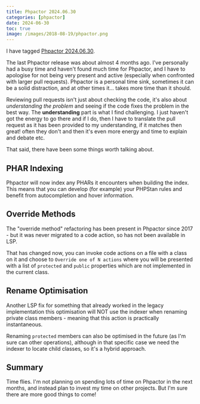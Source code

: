 ```yaml
--- 
title: Phpactor 2024.06.30
categories: [phpactor]
date: 2024-06-30
toc: true
image: /images/2018-08-19/phpactor.png
---
```


I have tagged [Phpactor 2024.06.30](https://github.com/phpactor/phpactor/releases/tag/2024.06.30.0).

The last Phpactor release was about almost 4 months ago. I've personally had a
busy time and haven't found much time for Phpactor, and I have to apologise
for not being very present and active (especially when confronted with larger
pull requests). Phpactor is a personal time sink, sometimes it can be a solid
distraction, and at other times it... takes more time than it should.

Reviewing pull requests isn't just about checking the code, it's also about
_understanding the problem_ and seeing if the code fixes the problem in the best
way. The **understanding** part is what I find challenging. I just haven't got
the energy to go there and if I do, then I have to translate the pull request
as it has been provided to my understanding, if it matches then great! often
they don't and then it's even more energy and time to explain and debate etc.

That said, there have been some things worth talking about.

## PHAR Indexing

Phpactor will now index any PHARs it encounters when building the index. This
means that you can develop (for example) your PHPStan rules and benefit from
autocompletion and hover information.

## Override Methods

The "override method" refactoring has been present in Phpactor since 2017 -
but it was never migrated to a code action, so has not been available in LSP.

That has changed now, you can invoke code actions on a file with a class on it
and choose to `Override one of N actions` where you will be presented with a
list of `protected` and `public` properties which are not implemented in the
current class.

## Rename Optimisation

Another LSP fix for something that already worked in the legacy
implementation this optimisation will NOT use the indexer when renaming
private class members - meaning that this action is practically instantaneous.

Renaming `protected` members can also be optimised in the future (as I'm sure
can other operations), although in that specific case we need the indexer to
locate child classes, so it's a hybrid approach.

## Summary

Time flies. I'm not planning on spending lots of time on Phpactor in the next
months, and instead plan to invest my time on other projects. But I'm sure
there are more good things to come!
